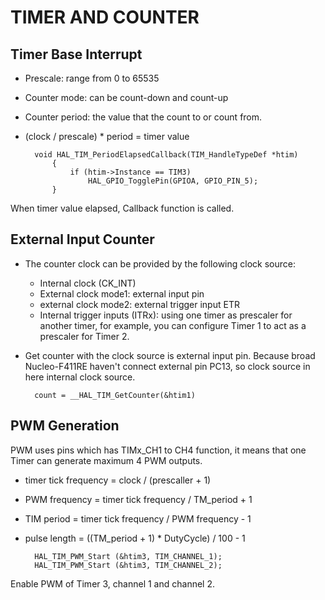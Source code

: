 # TIMER AND COUNTER 
## Timer Base Interrupt
- Prescale: range from 0 to 65535
- Counter mode: can be count-down and count-up
- Counter period: the value that the count to or count from.
- (clock / prescale) * period = timer value

		void HAL_TIM_PeriodElapsedCallback(TIM_HandleTypeDef *htim)
			{
				if (htim->Instance == TIM3)
					HAL_GPIO_TogglePin(GPIOA, GPIO_PIN_5);
			}
When timer value elapsed, Callback function is called. 
## External Input Counter
 - The counter clock can be provided by the following clock source:
 	- Internal clock (CK_INT)
 	- External clock mode1: external input pin
 	- external clock mode2: external trigger input ETR
 	- Internal trigger inputs (ITRx): using one timer as prescaler for another timer, for example, you can configure Timer 1 to act as a prescaler for Timer 2. 

- Get counter with the clock source is external input pin. Because broad Nucleo-F411RE haven't connect external pin PC13, so clock source in here internal clock source.

		count = __HAL_TIM_GetCounter(&htim1)
## PWM Generation
PWM uses pins which has TIMx_CH1 to CH4 function, it means that one Timer can generate maximum 4 PWM outputs.

- timer tick frequency = clock / (prescaller + 1)
- PWM frequency = timer tick frequency / TM_period + 1
- TIM period = timer tick frequency / PWM frequency - 1
- pulse length = ((TM_period + 1) * DutyCycle) / 100 - 1

		HAL_TIM_PWM_Start (&htim3, TIM_CHANNEL_1);
		HAL_TIM_PWM_Start (&htim3, TIM_CHANNEL_2);
Enable PWM of Timer 3, channel 1 and channel 2.
